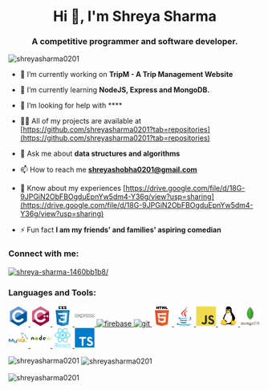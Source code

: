 <h1 align="center">Hi 👋, I'm Shreya Sharma</h1>
<h3 align="center">A competitive programmer and software developer.</h3>

<p align="left"> <img src="https://komarev.com/ghpvc/?username=shreyasharma0201&label=Profile%20views&color=0e75b6&style=flat" alt="shreyasharma0201" /> </p>

- 🔭 I’m currently working on **TripM - A Trip Management Website**

- 🌱 I’m currently learning **NodeJS, Express and MongoDB.**

- 🤝 I’m looking for help with ****

- 👨‍💻 All of my projects are available at [https://github.com/shreyasharma0201?tab=repositories](https://github.com/shreyasharma0201?tab=repositories)

- 💬 Ask me about **data structures and algorithms**

- 📫 How to reach me **shreyashobha0201@gmail.com**

- 📄 Know about my experiences [https://drive.google.com/file/d/18G-9JPGiN2ObFBOgduEpnYw5dm4-Y36g/view?usp=sharing](https://drive.google.com/file/d/18G-9JPGiN2ObFBOgduEpnYw5dm4-Y36g/view?usp=sharing)

- ⚡ Fun fact **I am my friends' and families' aspiring comedian**

<h3 align="left">Connect with me:</h3>
<p align="left">
<a href="https://linkedin.com/in/shreya-sharma-1460bb1b8/" target="blank"><img align="center" src="https://raw.githubusercontent.com/rahuldkjain/github-profile-readme-generator/master/src/images/icons/Social/linked-in-alt.svg" alt="shreya-sharma-1460bb1b8/" height="30" width="40" /></a>
</p>

<h3 align="left">Languages and Tools:</h3>
<p align="left"> <a href="https://www.cprogramming.com/" target="_blank" rel="noreferrer"> <img src="https://raw.githubusercontent.com/devicons/devicon/master/icons/c/c-original.svg" alt="c" width="40" height="40"/> </a> <a href="https://www.w3schools.com/cpp/" target="_blank" rel="noreferrer"> <img src="https://raw.githubusercontent.com/devicons/devicon/master/icons/cplusplus/cplusplus-original.svg" alt="cplusplus" width="40" height="40"/> </a> <a href="https://www.w3schools.com/css/" target="_blank" rel="noreferrer"> <img src="https://raw.githubusercontent.com/devicons/devicon/master/icons/css3/css3-original-wordmark.svg" alt="css3" width="40" height="40"/> </a> <a href="https://expressjs.com" target="_blank" rel="noreferrer"> <img src="https://raw.githubusercontent.com/devicons/devicon/master/icons/express/express-original-wordmark.svg" alt="express" width="40" height="40"/> </a> <a href="https://firebase.google.com/" target="_blank" rel="noreferrer"> <img src="https://www.vectorlogo.zone/logos/firebase/firebase-icon.svg" alt="firebase" width="40" height="40"/> </a> <a href="https://git-scm.com/" target="_blank" rel="noreferrer"> <img src="https://www.vectorlogo.zone/logos/git-scm/git-scm-icon.svg" alt="git" width="40" height="40"/> </a> <a href="https://www.w3.org/html/" target="_blank" rel="noreferrer"> <img src="https://raw.githubusercontent.com/devicons/devicon/master/icons/html5/html5-original-wordmark.svg" alt="html5" width="40" height="40"/> </a> <a href="https://www.java.com" target="_blank" rel="noreferrer"> <img src="https://raw.githubusercontent.com/devicons/devicon/master/icons/java/java-original.svg" alt="java" width="40" height="40"/> </a> <a href="https://developer.mozilla.org/en-US/docs/Web/JavaScript" target="_blank" rel="noreferrer"> <img src="https://raw.githubusercontent.com/devicons/devicon/master/icons/javascript/javascript-original.svg" alt="javascript" width="40" height="40"/> </a> <a href="https://www.linux.org/" target="_blank" rel="noreferrer"> <img src="https://raw.githubusercontent.com/devicons/devicon/master/icons/linux/linux-original.svg" alt="linux" width="40" height="40"/> </a> <a href="https://www.mongodb.com/" target="_blank" rel="noreferrer"> <img src="https://raw.githubusercontent.com/devicons/devicon/master/icons/mongodb/mongodb-original-wordmark.svg" alt="mongodb" width="40" height="40"/> </a> <a href="https://www.mysql.com/" target="_blank" rel="noreferrer"> <img src="https://raw.githubusercontent.com/devicons/devicon/master/icons/mysql/mysql-original-wordmark.svg" alt="mysql" width="40" height="40"/> </a> <a href="https://nodejs.org" target="_blank" rel="noreferrer"> <img src="https://raw.githubusercontent.com/devicons/devicon/master/icons/nodejs/nodejs-original-wordmark.svg" alt="nodejs" width="40" height="40"/> </a> <a href="https://reactjs.org/" target="_blank" rel="noreferrer"> <img src="https://raw.githubusercontent.com/devicons/devicon/master/icons/react/react-original-wordmark.svg" alt="react" width="40" height="40"/> </a> <a href="https://www.typescriptlang.org/" target="_blank" rel="noreferrer"> <img src="https://raw.githubusercontent.com/devicons/devicon/master/icons/typescript/typescript-original.svg" alt="typescript" width="40" height="40"/> </a> </p>

<p><img align="left" src="https://github-readme-stats.vercel.app/api/top-langs?username=shreyasharma0201&show_icons=true&locale=en&layout=compact" alt="shreyasharma0201" /></p>

<p>&nbsp;<img align="center" src="https://github-readme-stats.vercel.app/api?username=shreyasharma0201&show_icons=true&locale=en" alt="shreyasharma0201" /></p>

<p><img align="center" src="https://github-readme-streak-stats.herokuapp.com/?user=shreyasharma0201&" alt="shreyasharma0201" /></p>
